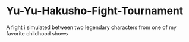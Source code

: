 # Yu-Yu-Hakusho-Fight-Tournament
A fight i simulated between two legendary characters from one of my favorite childhood shows
